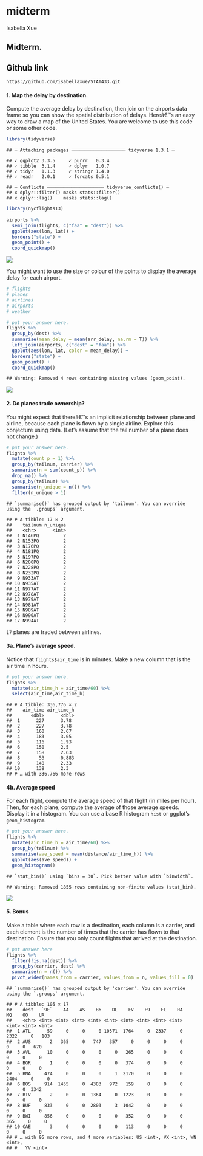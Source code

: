 midterm
================
Isabella Xue

## Midterm.

## Github link

`https://github.com/isabellaxue/STAT433.git`

#### 1\. Map the delay by destination.

Compute the average delay by destination, then join on the airports data
frame so you can show the spatial distribution of delays. Hereâ€™s an
easy way to draw a map of the United States. You are welcome to use this
code or some other code.

``` r
library(tidyverse)
```

    ## ─ Attaching packages ──────────────────── tidyverse 1.3.1 ─

    ## ✓ ggplot2 3.3.5     ✓ purrr   0.3.4
    ## ✓ tibble  3.1.4     ✓ dplyr   1.0.7
    ## ✓ tidyr   1.1.3     ✓ stringr 1.4.0
    ## ✓ readr   2.0.1     ✓ forcats 0.5.1

    ## ─ Conflicts ───────────────────── tidyverse_conflicts() ─
    ## x dplyr::filter() masks stats::filter()
    ## x dplyr::lag()    masks stats::lag()

``` r
library(nycflights13)
  
airports %>%
  semi_join(flights, c("faa" = "dest")) %>%
  ggplot(aes(lon, lat)) +
  borders("state") +
  geom_point() +
  coord_quickmap()
```

![](practice_midterm_files/figure-gfm/unnamed-chunk-1-1.png)<!-- -->

You might want to use the size or colour of the points to display the
average delay for each airport.

``` r
# flights
# planes
# airlines
# airports
# weather

# put your answer here.
flights %>% 
  group_by(dest) %>%
  summarise(mean_delay = mean(arr_delay, na.rm = T)) %>%
  left_join(airports, c("dest" = "faa")) %>%
  ggplot(aes(lon, lat, color = mean_delay)) +
  borders("state") +
  geom_point() +
  coord_quickmap()
```

    ## Warning: Removed 4 rows containing missing values (geom_point).

![](practice_midterm_files/figure-gfm/unnamed-chunk-2-1.png)<!-- -->

#### 2\. Do planes trade ownership?

You might expect that thereâ€™s an implicit relationship between plane
and airline, because each plane is flown by a single airline. Explore
this conjecture using data. (Let’s assume that the tail number of a
plane does not change.)

``` r
# put your answer here. 
flights %>%
  mutate(count_p = 1) %>%
  group_by(tailnum, carrier) %>%
  summarise(n = sum(count_p)) %>%
  drop_na() %>%
  group_by(tailnum) %>%
  summarise(n_unique = n()) %>%
  filter(n_unique > 1)
```

    ## `summarise()` has grouped output by 'tailnum'. You can override using the `.groups` argument.

    ## # A tibble: 17 × 2
    ##    tailnum n_unique
    ##    <chr>      <int>
    ##  1 N146PQ         2
    ##  2 N153PQ         2
    ##  3 N176PQ         2
    ##  4 N181PQ         2
    ##  5 N197PQ         2
    ##  6 N200PQ         2
    ##  7 N228PQ         2
    ##  8 N232PQ         2
    ##  9 N933AT         2
    ## 10 N935AT         2
    ## 11 N977AT         2
    ## 12 N978AT         2
    ## 13 N979AT         2
    ## 14 N981AT         2
    ## 15 N989AT         2
    ## 16 N990AT         2
    ## 17 N994AT         2

`17` planes are traded between airlines.

#### 3a. Plane’s average speed.

Notice that `flights$air_time` is in minutes. Make a new column that is
the air time in hours.

``` r
# put your answer here.  
flights %>%
  mutate(air_time_h = air_time/60) %>%
  select(air_time,air_time_h)
```

    ## # A tibble: 336,776 × 2
    ##    air_time air_time_h
    ##       <dbl>      <dbl>
    ##  1      227      3.78 
    ##  2      227      3.78 
    ##  3      160      2.67 
    ##  4      183      3.05 
    ##  5      116      1.93 
    ##  6      150      2.5  
    ##  7      158      2.63 
    ##  8       53      0.883
    ##  9      140      2.33 
    ## 10      138      2.3  
    ## # … with 336,766 more rows

#### 4b. Average speed

For each flight, compute the average speed of that flight (in miles per
hour). Then, for each plane, compute the average of those average
speeds. Display it in a histogram. You can use a base R histogram `hist`
or ggplot’s `geom_histogram`.

``` r
# put your answer here.  
flights %>%
  mutate(air_time_h = air_time/60) %>%
  group_by(tailnum) %>%
  summarise(ave_speed = mean(distance/air_time_h)) %>%
  ggplot(aes(ave_speed)) +
  geom_histogram()
```

    ## `stat_bin()` using `bins = 30`. Pick better value with `binwidth`.

    ## Warning: Removed 1855 rows containing non-finite values (stat_bin).

![](practice_midterm_files/figure-gfm/unnamed-chunk-5-1.png)<!-- -->

#### 5\. Bonus

Make a table where each row is a destination, each column is a carrier,
and each element is the number of times that the carrier has flown to
that destination. Ensure that you only count flights that arrived at the
destination.

``` r
# put answer here
flights %>%
  filter(!is.na(dest)) %>%
  group_by(carrier, dest) %>% 
  summarise(n = n()) %>%
  pivot_wider(names_from = carrier, values_from = n, values_fill = 0)
```

    ## `summarise()` has grouped output by 'carrier'. You can override using the `.groups` argument.

    ## # A tibble: 105 × 17
    ##    dest   `9E`    AA    AS    B6    DL    EV    F9    FL    HA    MQ    OO    UA
    ##    <chr> <int> <int> <int> <int> <int> <int> <int> <int> <int> <int> <int> <int>
    ##  1 ATL      59     0     0     0 10571  1764     0  2337     0  2322     0   103
    ##  2 AUS       2   365     0   747   357     0     0     0     0     0     0   670
    ##  3 AVL      10     0     0     0     0   265     0     0     0     0     0     0
    ##  4 BGR       1     0     0     0     0   374     0     0     0     0     0     0
    ##  5 BNA     474     0     0     0     1  2170     0     0     0  2404     0     0
    ##  6 BOS     914  1455     0  4383   972   159     0     0     0     0     0  3342
    ##  7 BTV       2     0     0  1364     0  1223     0     0     0     0     0     0
    ##  8 BUF     833     0     0  2803     3  1042     0     0     0     0     0     0
    ##  9 BWI     856     0     0     0     0   352     0     0     0   365     0     0
    ## 10 CAE       3     0     0     0     0   113     0     0     0     0     0     0
    ## # … with 95 more rows, and 4 more variables: US <int>, VX <int>, WN <int>,
    ## #   YV <int>
